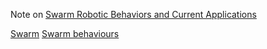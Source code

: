 Note on [Swarm Robotic Behaviors and Current Applications](Swarm%20Robotic%20Behaviors%20and%20Current%20Applications.pdf)

[Swarm](Swarm.md)
[Swarm behaviours](Swarm%20behaviours.md)
